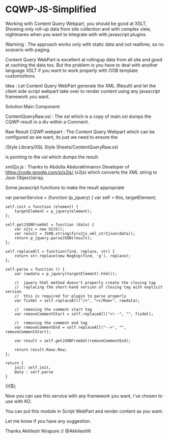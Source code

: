 CQWP-JS-Simplified
==================

Working with Content Query Webpart, you should be good at XSLT, Showing only roll-up data from site collection and with complex view, nightmares when you want to integrate with with javascript plugins.


Warining : The approach works only with static data and not realtime, so no scenario with paging.

Content Query WebPart is excellent at rollingup data from all site and good at caching the data too. But the problem is you have to deal with another language XSLT if you want to work properly with OOB template customiztions.

Idea : Let Content Query WebPart generate the XML (Result) and let the client side script webpart take over to render content using any javascript framework you want.

Solution Main Component

ContentQueryRaw.xsl : The xsl which is a copy of main.xsl dumps the CQWP result in a div within a Comment.

Raw Result CQWP.webpart : The Content Query Webpart which can be configured as we want, its just we need to ensure the 

<property name="MainXslLink" type="string">/Style Library/XSL Style Sheets/ContentQueryRaw.xsl</property>

is pointing to the xsl which dumps the result.

xml2js.js : Thanks to Abdulla Abdurakhmanov Developer of https://code.google.com/p/x2js/ (x2js) which converts the XML string to Json Object/array.

Some javascript functions to make the result appropriate

var parserService = (function (p_jquery) {
    var self = this,
        targetElement;

    self.init = function (element) {
        targetElement = p_jquery(element);
    };

    self.getJSONFromXml = function (data) {
        var x2js = new X2JS();
        var result = JSON.stringify(x2js.xml_str2json(data));
        return p_jquery.parseJSON(result);
    };

    self.replaceAll = function(find, replace, str) {
        return str.replace(new RegExp(find, 'g'), replace);
    };

    self.parse = function () {
        var rawdata = p_jquery(targetElement).html();

        //  jquery html method doesn't properly create the closing tag
        //  replacing the short-hand version of closing tag with explicit version
        //  this is required for plugin to parse properly
        var fixXml = self.replaceAll("/>", "></Row>", rawdata);

        //  removing the comment start tag
        var removeCommentStart = self.replaceAll("<!--", "", fixXml);

        //  removing the comment end tag
        var removeCommentEnd = self.replaceAll("-->", "", removeCommentStart);

        var result = self.getJSONFromXml(removeCommentEnd);

        return result.Rows.Row;
    };

    return {
        init: self.init,
        Data : self.parse
    }
})($);


Now you can use this service with any framework you want, i've chosen to use with KO.

You can put this module in Script WebPart and render content as you want.

Let me know if you have any suggestion.

Thanks
Akhilesh Nirapure // @AkhileshN
